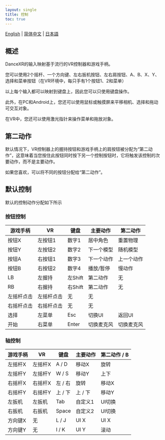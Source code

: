 ```yaml
---
layout: single
title: 控制
toc: true
---
```

[English](/dancexr/features/controls) | [简体中文](/zh/dancexr/features/controls) | [日本語](/jp/dancexr/features/controls)


## 概述
DanceXR的输入映射基于流行的VR控制器和游戏手柄。

您可以使用2个摇杆、一个方向键、左右扳机按钮、左右肩按钮、A、B、X、Y、选择和菜单按钮（在VR环境中，每只手有1个按钮1、2和菜单）

以上每个输入都可以映射到键盘上，因此您可以只使用键盘操作。

此外，在PC和Android上，您还可以使用鼠标或触摸屏来平移相机、选择和拖动可交互对象。

在VR中，您还可以使用激光指针来操作菜单和拖放对象。

## 第二动作
默认情况下，VR控制器上的握持按钮和游戏手柄上的肩按钮被分配为“第二动作”，这意味着当您按住此按钮同时按下另一个控制按钮时，它将触发该控制的次要动作，而不是主要动作。

如果您喜欢，可以将不同的按钮分配给“第二动作”。

## 默认控制
默认的控制动作分配如下所示

### 按钮控制

| 游戏手柄 | VR | 键盘 | 主要动作 | 第二动作 | 
| --- | --- | --- | --- | --- |
| 按钮X | 左按钮1 | 数字1 | 居中角色 | 重置物理 |
| 按钮Y | 左按钮2 | 数字2 | 下一个模型 | 随机模型 |
| 按钮A | 右按钮1 | 数字3 | 下一个动作 | 上一个动作 |
| 按钮B | 右按钮2 | 数字4 | 播放/暂停 | 慢动作 |
| LB | 左握持 | 左Shift | 第二动作 | 无 |
| RB | 右握持 | 右Shift | 第二动作 | 无 |
| 左摇杆点击 | 左摇杆点击 | 无 | 无 |
| 右摇杆点击 | 右摇杆点击 | 无 | 无 |
| 选择 | 左菜单 | Esc | 切换UI | 返回UI |
| 开始 | 右菜单 | Enter | 切换麦克风 | 切换麦克风 |


### 轴控制

| 游戏手柄 | VR | 键盘 | 主要动作 | 第二动作 / B | 
| --- | --- | --- | --- | ---  |
| 左摇杆X | 左摇杆X | A / D | 移动X | 旋转 |
| 左摇杆Y | 左摇杆Y | W / S | 移动Y | 上下 |
| 右摇杆X | 右摇杆X | 左 / 右 | 旋转 | 移动X |
| 右摇杆Y | 右摇杆Y | 上 / 下 | 上 / 下 | 移动Y |
| 左扳机 | 左扳机 | Tab | 自定义1 | UI切换 |
| 右扳机 | 右扳机 | Space | 自定义2 | UI切换 |
| 方向键X | 无 | L / J | UI X | UI X |
| 方向键Y | 无 | I / K | UI Y | 滚动 |